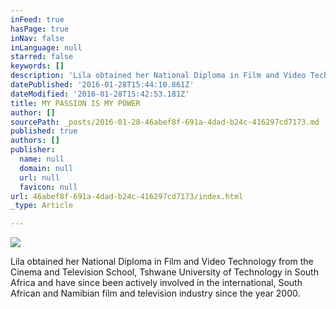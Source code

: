 ```yaml
---
inFeed: true
hasPage: true
inNav: false
inLanguage: null
starred: false
keywords: []
description: 'Lila obtained her National Diploma in Film and Video Technology from the Cinema and Television School, Tshwane University of Technology in South Africa and have since been actively involved in the international, South African and Namibian film and television industry since the year 2000.'
datePublished: '2016-01-28T15:44:10.861Z'
dateModified: '2016-01-28T15:42:53.181Z'
title: MY PASSION IS MY POWER
author: []
sourcePath: _posts/2016-01-28-46abef8f-691a-4dad-b24c-416297cd7173.md
published: true
authors: []
publisher:
  name: null
  domain: null
  url: null
  favicon: null
url: 46abef8f-691a-4dad-b24c-416297cd7173/index.html
_type: Article

---
```

![](https://the-grid-user-content.s3-us-west-2.amazonaws.com/19c41d6d-525e-4938-bd5c-1ff7fc28bc9d.jpg)

Lila obtained her National Diploma in Film and Video Technology from the Cinema and
Television School, Tshwane University of Technology in South Africa and have since
been actively involved in the international, South African and Namibian film and television industry since the year 2000\.